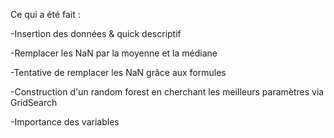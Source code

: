 Ce qui a été fait :

-Insertion des données & quick descriptif

-Remplacer les NaN par la moyenne et la médiane

-Tentative de remplacer les NaN grâce aux formules

-Construction d'un random forest en cherchant les meilleurs paramètres via GridSearch 

-Importance des variables


